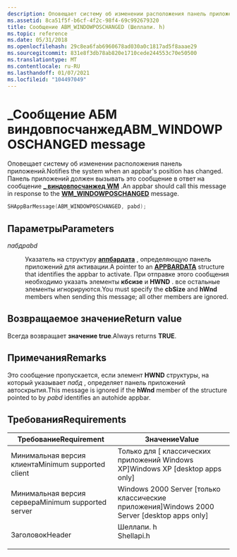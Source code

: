 ```yaml
---
description: Оповещает систему об изменении расположения панель приложений. Панель приложений должен вызывать это сообщение в ответ на \_ сообщение ВИНДОВПОСЧАНЖЕД WM.
ms.assetid: 8ca51f5f-b6cf-4f2c-98f4-69c992679320
title: Сообщение ABM_WINDOWPOSCHANGED (Шеллапи. h)
ms.topic: reference
ms.date: 05/31/2018
ms.openlocfilehash: 29c8ea6fab6960678ad030a0c1817ad5f8aaae29
ms.sourcegitcommit: 831e8f3db78ab820e1710cede244553c70e50500
ms.translationtype: MT
ms.contentlocale: ru-RU
ms.lasthandoff: 01/07/2021
ms.locfileid: "104497049"
---
```

# <a name="abm_windowposchanged-message"></a><span data-ttu-id="315aa-104">\_Сообщение АБМ виндовпосчанжед</span><span class="sxs-lookup"><span data-stu-id="315aa-104">ABM\_WINDOWPOSCHANGED message</span></span>

<span data-ttu-id="315aa-105">Оповещает систему об изменении расположения панель приложений.</span><span class="sxs-lookup"><span data-stu-id="315aa-105">Notifies the system when an appbar's position has changed.</span></span> <span data-ttu-id="315aa-106">Панель приложений должен вызывать это сообщение в ответ на сообщение [**\_ виндовпосчанжед WM**](/windows/desktop/winmsg/wm-windowposchanged) .</span><span class="sxs-lookup"><span data-stu-id="315aa-106">An appbar should call this message in response to the [**WM\_WINDOWPOSCHANGED**](/windows/desktop/winmsg/wm-windowposchanged) message.</span></span>


```C++
SHAppBarMessage(ABM_WINDOWPOSCHANGED, pabd); 
```



## <a name="parameters"></a><span data-ttu-id="315aa-107">Параметры</span><span class="sxs-lookup"><span data-stu-id="315aa-107">Parameters</span></span>

<dl> <dt>

<span data-ttu-id="315aa-108">*пабд*</span><span class="sxs-lookup"><span data-stu-id="315aa-108">*pabd*</span></span> 
</dt> <dd>

<span data-ttu-id="315aa-109">Указатель на структуру [**аппбардата**](/windows/desktop/api/Shellapi/ns-shellapi-appbardata) , определяющую панель приложений для активации.</span><span class="sxs-lookup"><span data-stu-id="315aa-109">A pointer to an [**APPBARDATA**](/windows/desktop/api/Shellapi/ns-shellapi-appbardata) structure that identifies the appbar to activate.</span></span> <span data-ttu-id="315aa-110">При отправке этого сообщения необходимо указать элементы **кбсизе** и **HWND** . все остальные элементы игнорируются.</span><span class="sxs-lookup"><span data-stu-id="315aa-110">You must specify the **cbSize** and **hWnd** members when sending this message; all other members are ignored.</span></span>

</dd> </dl>

## <a name="return-value"></a><span data-ttu-id="315aa-111">Возвращаемое значение</span><span class="sxs-lookup"><span data-stu-id="315aa-111">Return value</span></span>

<span data-ttu-id="315aa-112">Всегда возвращает **значение true**.</span><span class="sxs-lookup"><span data-stu-id="315aa-112">Always returns **TRUE**.</span></span>

## <a name="remarks"></a><span data-ttu-id="315aa-113">Примечания</span><span class="sxs-lookup"><span data-stu-id="315aa-113">Remarks</span></span>

<span data-ttu-id="315aa-114">Это сообщение пропускается, если элемент **HWND** структуры, на который указывает *пабд* , определяет панель приложений автоскрытия.</span><span class="sxs-lookup"><span data-stu-id="315aa-114">This message is ignored if the **hWnd** member of the structure pointed to by *pabd* identifies an autohide appbar.</span></span>

## <a name="requirements"></a><span data-ttu-id="315aa-115">Требования</span><span class="sxs-lookup"><span data-stu-id="315aa-115">Requirements</span></span>



| <span data-ttu-id="315aa-116">Требование</span><span class="sxs-lookup"><span data-stu-id="315aa-116">Requirement</span></span> | <span data-ttu-id="315aa-117">Значение</span><span class="sxs-lookup"><span data-stu-id="315aa-117">Value</span></span> |
|-------------------------------------|---------------------------------------------------------------------------------------|
| <span data-ttu-id="315aa-118">Минимальная версия клиента</span><span class="sxs-lookup"><span data-stu-id="315aa-118">Minimum supported client</span></span><br/> | <span data-ttu-id="315aa-119">Только для \[ классических приложений Windows XP\]</span><span class="sxs-lookup"><span data-stu-id="315aa-119">Windows XP \[desktop apps only\]</span></span><br/>                                           |
| <span data-ttu-id="315aa-120">Минимальная версия сервера</span><span class="sxs-lookup"><span data-stu-id="315aa-120">Minimum supported server</span></span><br/> | <span data-ttu-id="315aa-121">Windows 2000 Server \[только классические приложения\]</span><span class="sxs-lookup"><span data-stu-id="315aa-121">Windows 2000 Server \[desktop apps only\]</span></span><br/>                                  |
| <span data-ttu-id="315aa-122">Заголовок</span><span class="sxs-lookup"><span data-stu-id="315aa-122">Header</span></span><br/>                   | <dl> <span data-ttu-id="315aa-123"><dt>Шеллапи. h</dt></span><span class="sxs-lookup"><span data-stu-id="315aa-123"><dt>Shellapi.h</dt></span></span> </dl> |



 


